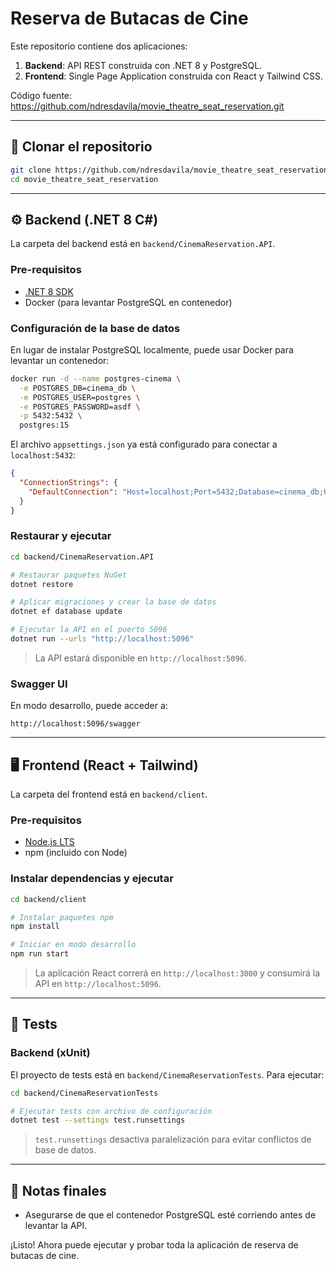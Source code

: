 # Reserva de Butacas de Cine

Este repositorio contiene dos aplicaciones:

1. **Backend**: API REST construida con .NET 8 y PostgreSQL.
2. **Frontend**: Single Page Application construida con React y Tailwind CSS.

Código fuente: https://github.com/ndresdavila/movie_theatre_seat_reservation.git

---

## 🔗 Clonar el repositorio

```bash
git clone https://github.com/ndresdavila/movie_theatre_seat_reservation.git
cd movie_theatre_seat_reservation
```

---

## ⚙️ Backend (.NET 8 C#)

La carpeta del backend está en `backend/CinemaReservation.API`.

### Pre-requisitos

- [.NET 8 SDK](https://dotnet.microsoft.com/download)
- Docker (para levantar PostgreSQL en contenedor)

### Configuración de la base de datos

En lugar de instalar PostgreSQL localmente, puede usar Docker para levantar un contenedor:

```bash
docker run -d --name postgres-cinema \
  -e POSTGRES_DB=cinema_db \
  -e POSTGRES_USER=postgres \
  -e POSTGRES_PASSWORD=asdf \
  -p 5432:5432 \
  postgres:15
```

El archivo `appsettings.json` ya está configurado para conectar a `localhost:5432`:

```json
{
  "ConnectionStrings": {
    "DefaultConnection": "Host=localhost;Port=5432;Database=cinema_db;Username=postgres;Password=asdf"
  }
}
```

### Restaurar y ejecutar

```bash
cd backend/CinemaReservation.API

# Restaurar paquetes NuGet
dotnet restore

# Aplicar migraciones y crear la base de datos
dotnet ef database update

# Ejecutar la API en el puerto 5096
dotnet run --urls "http://localhost:5096"
```

> La API estará disponible en `http://localhost:5096`.

### Swagger UI

En modo desarrollo, puede acceder a:

```
http://localhost:5096/swagger
```

---

## 🖥️ Frontend (React + Tailwind)

La carpeta del frontend está en `backend/client`.

### Pre-requisitos

- [Node.js LTS](https://nodejs.org/)
- npm (incluido con Node)

### Instalar dependencias y ejecutar

```bash
cd backend/client

# Instalar paquetes npm
npm install

# Iniciar en modo desarrollo
npm run start
```

> La aplicación React correrá en `http://localhost:3000` y consumirá la API en `http://localhost:5096`.

---

## 🚀 Tests

### Backend (xUnit)

El proyecto de tests está en `backend/CinemaReservationTests`. Para ejecutar:

```bash
cd backend/CinemaReservationTests

# Ejecutar tests con archivo de configuración
dotnet test --settings test.runsettings
```

> `test.runsettings` desactiva paralelización para evitar conflictos de base de datos.

---

## 📄 Notas finales

- Asegurarse de que el contenedor PostgreSQL esté corriendo antes de levantar la API.

¡Listo! Ahora puede ejecutar y probar toda la aplicación de reserva de butacas de cine.
